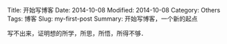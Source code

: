 Title: 开始写博客
Date: 2014-10-08
Modified: 2014-10-08
Category: Others
Tags: 博客
Slug: my-first-post
Summary: 开始写博客，一个新的起点

写不出来，证明想的所学，所思，所悟，所得不够．